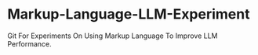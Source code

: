 # Markup-Language-LLM-Experiment
Git For Experiments On Using Markup Language To Improve LLM Performance.
